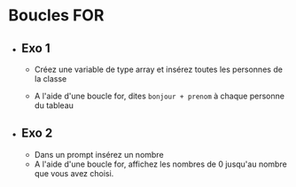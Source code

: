 # Boucles FOR

- ## Exo 1

  - Créez une variable de type array et insérez toutes les personnes de la classe

  - A l'aide d'une boucle for, dites `bonjour + prenom` à chaque personne du tableau

- ## Exo 2
  - Dans un prompt insérez un nombre
  - A l'aide d'une boucle for, affichez les nombres de 0 jusqu'au nombre que vous avez choisi.
